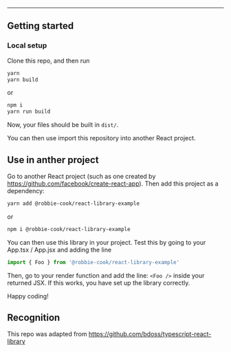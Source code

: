 ---

## Getting started

### Local setup

Clone this repo, and then run

```bash
yarn
yarn build
```

or 

```bash
npm i
yarn run build
```

Now, your files should be built in `dist/`.

You can then use import this repository into another React project.

## Use in anther project

Go to another React project (such as one created by https://github.com/facebook/create-react-app).
Then add this project as a dependency:

```bash
yarn add @robbie-cook/react-library-example
```

or

```bash
npm i @robbie-cook/react-library-example
```

You can then use this library in your project. Test this by going to your App.tsx / App.jsx and adding the line

```js
import { Foo } from '@robbie-cook/react-library-example'
```

Then, go to your render function and add the line: 
`<Foo />` inside your returned JSX. If this works, you have set up the library correctly.

Happy coding!

## Recognition

This repo was adapted from https://github.com/bdoss/typescript-react-library

